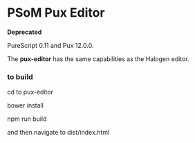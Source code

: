 PSoM Pux Editor
===============

__Deprecated__

PureScript 0.11 and Pux 12.0.0.

The __pux-editor__ has the same capabilities as the Halogen editor.

### to build

   cd to pux-editor

   bower install

   npm run build

   and then navigate to dist/index.html
